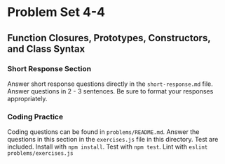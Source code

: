 # Problem Set 4-4
## Function Closures, Prototypes, Constructors, and Class Syntax

### Short Response Section
Answer short response questions directly in the `short-response.md` file. Answer questions in 2 - 3 sentences. Be sure to format your responses appropriately.

### Coding Practice
Coding questions can be found in `problems/README.md`. Answer the questions in this section in the `exercises.js` file in this directory. Test are included. Install with `npm install`. Test with `npm test`. Lint with `eslint problems/exercises.js`
